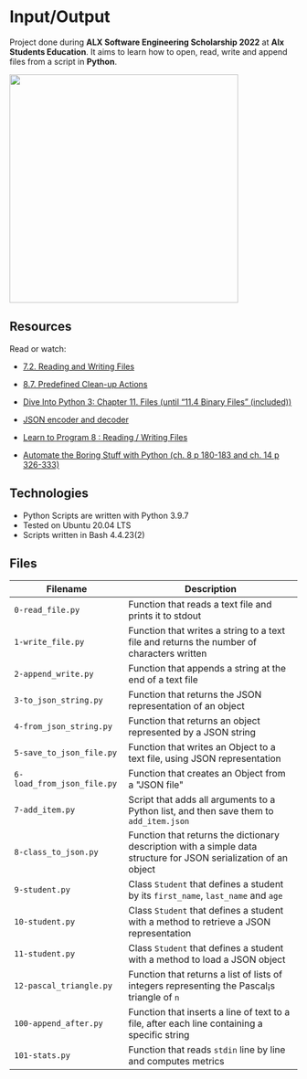 # Input/Output
Project done during **ALX Software Engineering Scholarship 2022** at **Alx Students Education**. It aims to learn how to open, read, write and append files from a script in **Python**.

<img src="https://automatetheboringstuff.com/images/cover_automate2_thumb.jpg" width="400"/>

## Resources
Read or watch:

* [7.2. Reading and Writing Files](https://docs.python.org/3/tutorial/inputoutput.html#reading-and-writing-files)

* [8.7. Predefined Clean-up Actions](https://docs.python.org/3/tutorial/errors.html#predefined-clean-up-actions)

* [Dive Into Python 3: Chapter 11. Files (until “11.4 Binary Files” (included))](https://histo.ucsf.edu/BMS270/diveintopython3-r802.pdf)

* [JSON encoder and decoder](https://docs.python.org/3/library/json.html)

* [Learn to Program 8 : Reading / Writing Files](https://www.youtube.com/watch?v=EukxMIsNeqU)

* [Automate the Boring Stuff with Python (ch. 8 p 180-183 and ch. 14 p 326-333)](https://automatetheboringstuff.com/)

## Technologies
* Python Scripts are written with Python 3.9.7
* Tested on Ubuntu 20.04 LTS
* Scripts written in Bash 4.4.23(2)

## Files

| Filename | Description |
| ----------- | ----------- |
| `0-read_file.py` | Function that reads a text file and prints it to stdout |
| `1-write_file.py` | Function that writes a string to a text file and returns the number of characters written |
| `2-append_write.py` | Function that appends a string at the end of a text file |
| `3-to_json_string.py` | Function that returns the JSON representation of an object |
| `4-from_json_string.py` | Function that returns an object represented by a JSON string |
| `5-save_to_json_file.py` | Function that writes an Object to a text file, using JSON representation |
| `6-load_from_json_file.py` | Function that creates an Object from a "JSON file" |
| `7-add_item.py` | Script that adds all arguments to a Python list, and then save them to `add_item.json` |
| `8-class_to_json.py` | Function that returns the dictionary description with a simple data structure for JSON serialization of an object |
| `9-student.py` | Class `Student` that defines a student by its `first_name`, `last_name` and `age` |
| `10-student.py` | Class `Student` that defines a student with a method to retrieve a JSON representation |
| `11-student.py` | Class `Student` that defines a student with a method to load a JSON object |
| `12-pascal_triangle.py` | Function that returns a list of lists of integers representing the Pascal¡s triangle of `n` |
| `100-append_after.py` | Function that inserts a line of text to a file, after each line containing a specific string |
| `101-stats.py` | Function that reads `stdin` line by line and computes metrics |
